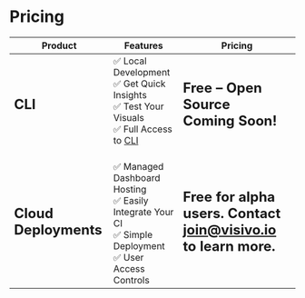 # Pricing 
| **Product**        |   **Features**                                     |           **Pricing**         |
|--------------------|----------------------------------------------------|---------------|
| **<h2>CLI</h2>**                | :white_check_mark: Local Development <br> :white_check_mark: Get Quick Insights <br> :white_check_mark: Test Your Visuals<br>:white_check_mark: Full Access to [CLI](/cli-reference) | **<h2>Free – Open Source <br> Coming Soon!</h2>** | 
| **<h2>Cloud Deployments</h2>** |  <br>:white_check_mark: Managed Dashboard Hosting <br>:white_check_mark: Easily Integrate Your CI <br>:white_check_mark:  Simple Deployment <br>:white_check_mark: User Access Controls              | **<h2>Free for alpha users. Contact [join@visivo.io](mailto:join@visivo.io) to learn more.</h2>**            |

